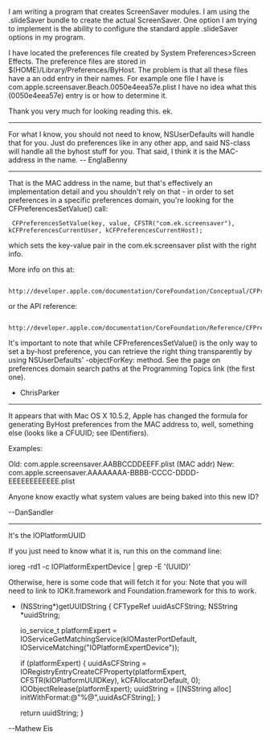 I am writing a program that creates ScreenSaver modules.  I am using the .slideSaver bundle to create the actual ScreenSaver.  One option I am trying to implement is the ability to configure the standard apple .slideSaver options in my program.  

I have located the preferences file created by System Preferences>Screen Effects.  The preference files are stored in $(HOME)/Library/Preferences/ByHost.  The problem is that all these files have a an odd entry in their names.  For example one file I have is com.apple.screensaver.Beach.0050e4eea57e.plist I have no idea what this (0050e4eea57e) entry is or how to determine it.  

Thank you very much for looking reading this. ek.

----
For what I know, you should not need to know, NSUserDefaults will handle that for you. Just do preferences like in any other app, and said NS-class will handle all the byhost stuff for you. That said, I think it is the MAC-address in the name. -- EnglaBenny

----
That is the MAC address in the name, but that's effectively an implementation detail and you shouldn't rely on that - in order to set preferences in a specific preferences domain, you're looking for the CFPreferencesSetValue() call:

     CFPreferencesSetValue(key, value, CFSTR("com.ek.screensaver"), kCFPreferencesCurrentUser, kCFPreferencesCurrentHost);

which sets the key-value pair in the com.ek.screensaver plist with the right info.

More info on this at:

     http://developer.apple.com/documentation/CoreFoundation/Conceptual/CFPreferences/CFPreferences.html

or the API reference:

     http://developer.apple.com/documentation/CoreFoundation/Reference/CFPreferencesUtils/Reference/reference.html

It's important to note that while CFPreferencesSetValue() is the only way to set a by-host preference, you can retrieve the right thing transparently by using NSUserDefaults' -objectForKey: method. See the page on preferences domain search paths at the Programming Topics link (the first one).

- ChrisParker

----

It appears that with Mac OS X 10.5.2, Apple has changed the formula for generating ByHost preferences from the MAC address to, well, something else (looks like a CFUUID; see IDentifiers).

Examples:

Old:     com.apple.screensaver.AABBCCDDEEFF.plist (MAC addr)
New:     com.apple.screensaver.AAAAAAAA-BBBB-CCCC-DDDD-EEEEEEEEEEEE.plist

Anyone know exactly what system values are being baked into this new ID?

--DanSandler

----

It's the IOPlatformUUID

If you just need to know what it is, run this on the command line:

    
ioreg -rd1 -c IOPlatformExpertDevice | grep -E '(UUID)'


Otherwise, here is some code that will fetch it for you:
Note that you will need to link to IOKit.framework and Foundation.framework for this to work.

    
- (NSString*)getUUIDString
{
	CFTypeRef	uuidAsCFString;
	NSString	*uuidString;
	
	io_service_t platformExpert = IOServiceGetMatchingService(kIOMasterPortDefault, IOServiceMatching("IOPlatformExpertDevice"));
	
	if (platformExpert) {
		uuidAsCFString = IORegistryEntryCreateCFProperty(platformExpert, CFSTR(kIOPlatformUUIDKey), kCFAllocatorDefault, 0);
		IOObjectRelease(platformExpert);
		uuidString = [[NSString alloc] initWithFormat:@"%@",uuidAsCFString];
	}
	
	return uuidString;
}


--Mathew Eis

